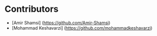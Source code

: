 # **Contributors**
<!-- prettier-ignore-start -->
- [Amir Shamsi] (https://github.com/Amir-Shamsi)
- [Mohammad Keshavarzi] (https://github.com/mohammadkeshavarzi)
